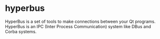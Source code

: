 hyperbus
========

HyperBus is a set of tools to make connections between your Qt programs. HyperBus is an IPC (Inter Process Communication) system like DBus and Corba systems.
